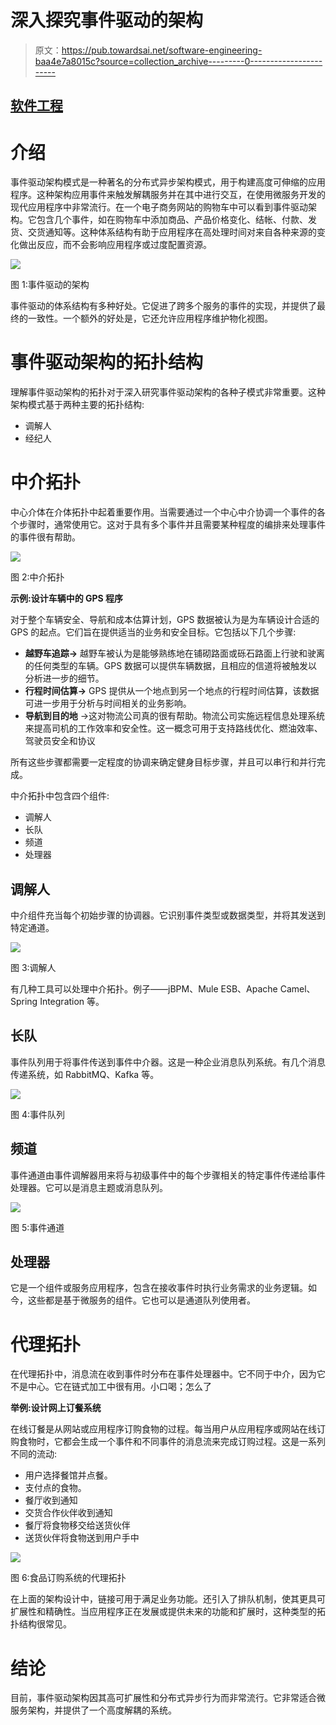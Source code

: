 # 深入探究事件驱动的架构

> 原文：<https://pub.towardsai.net/software-engineering-baa4e7a8015c?source=collection_archive---------0----------------------->

## [软件工程](https://towardsai.net/p/category/software-engineering)

# 介绍

事件驱动架构模式是一种著名的分布式异步架构模式，用于构建高度可伸缩的应用程序。这种架构应用事件来触发解耦服务并在其中进行交互，在使用微服务开发的现代应用程序中非常流行。在一个电子商务网站的购物车中可以看到事件驱动架构。它包含几个事件，如在购物车中添加商品、产品价格变化、结帐、付款、发货、交货通知等。这种体系结构有助于应用程序在高处理时间对来自各种来源的变化做出反应，而不会影响应用程序或过度配置资源。

![](img/a97b731b51986f873b731411cf6ff5df.png)

图 1:事件驱动的架构

事件驱动的体系结构有多种好处。它促进了跨多个服务的事件的实现，并提供了最终的一致性。一个额外的好处是，它还允许应用程序维护物化视图。

# 事件驱动架构的拓扑结构

理解事件驱动架构的拓扑对于深入研究事件驱动架构的各种子模式非常重要。这种架构模式基于两种主要的拓扑结构:

*   调解人
*   经纪人

# 中介拓扑

中心介体在介体拓扑中起着重要作用。当需要通过一个中心中介协调一个事件的各个步骤时，通常使用它。这对于具有多个事件并且需要某种程度的编排来处理事件的事件很有帮助。

![](img/785faea8364fcf4db0dbfbf125e37f01.png)

图 2:中介拓扑

**示例:设计车辆中的 GPS 程序**

对于整个车辆安全、导航和成本估算计划，GPS 数据被认为是为车辆设计合适的 GPS 的起点。它们旨在提供适当的业务和安全目标。它包括以下几个步骤:

*   **越野车追踪→** 越野车被认为是能够熟练地在铺砌路面或砾石路面上行驶和驶离的任何类型的车辆。GPS 数据可以提供车辆数据，且相应的信道将被触发以分析进一步的细节。
*   **行程时间估算→** GPS 提供从一个地点到另一个地点的行程时间估算，该数据可进一步用于分析与时间相关的业务影响。
*   **导航到目的地** →这对物流公司真的很有帮助。物流公司实施远程信息处理系统来提高司机的工作效率和安全性。这一概念可用于支持路线优化、燃油效率、驾驶员安全和协议

所有这些步骤都需要一定程度的协调来确定健身目标步骤，并且可以串行和并行完成。

中介拓扑中包含四个组件:

*   调解人
*   长队
*   频道
*   处理器

## 调解人

中介组件充当每个初始步骤的协调器。它识别事件类型或数据类型，并将其发送到特定通道。

![](img/6e411e505398b87549ef012ad0fcc886.png)

图 3:调解人

有几种工具可以处理中介拓扑。例子——jBPM、Mule ESB、Apache Camel、Spring Integration 等。

## 长队

事件队列用于将事件传送到事件中介器。这是一种企业消息队列系统。有几个消息传递系统，如 RabbitMQ、Kafka 等。

![](img/b643b8d67b5f572b22242d7ac58ed385.png)

图 4:事件队列

## 频道

事件通道由事件调解器用来将与初级事件中的每个步骤相关的特定事件传递给事件处理器。它可以是消息主题或消息队列。

![](img/efda19be9f55845b563c1beb6d24f4c9.png)

图 5:事件通道

## 处理器

它是一个组件或服务应用程序，包含在接收事件时执行业务需求的业务逻辑。如今，这些都是基于微服务的组件。它也可以是通道队列使用者。

# 代理拓扑

在代理拓扑中，消息流在收到事件时分布在事件处理器中。它不同于中介，因为它不是中心。它在链式加工中很有用。小口喝；怎么了

**举例:设计网上订餐系统**

在线订餐是从网站或应用程序订购食物的过程。每当用户从应用程序或网站在线订购食物时，它都会生成一个事件和不同事件的消息流来完成订购过程。这是一系列不同的流动:

*   用户选择餐馆并点餐。
*   支付点的食物。
*   餐厅收到通知
*   交货合作伙伴收到通知
*   餐厅将食物移交给送货伙伴
*   送货伙伴将食物送到用户手中

![](img/8f9653f665ac37cc0155c2f94ffb7a09.png)

图 6:食品订购系统的代理拓扑

在上面的架构设计中，链接可用于满足业务功能。还引入了排队机制，使其更具可扩展性和精确性。当应用程序正在发展或提供未来的功能和扩展时，这种类型的拓扑结构很常见。

# 结论

目前，事件驱动架构因其高可扩展性和分布式异步行为而非常流行。它非常适合微服务架构，并提供了一个高度解耦的系统。